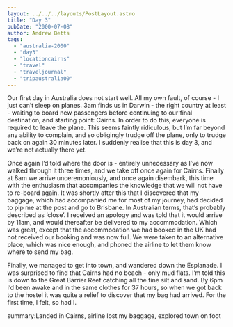 ```yaml
---
layout: ../../../layouts/PostLayout.astro
title: "Day 3"
pubDate: "2000-07-08"
author: Andrew Betts
tags: 
  - "australia-2000"
  - "day3"
  - "locationcairns"
  - "travel"
  - "traveljournal"
  - "tripaustralia00"
---
```


Our first day in Australia does not start well. All my own fault, of course - I just can’t sleep on planes. 3am finds us in Darwin - the right country at least - waiting to board new passengers before continuing to our final destination, and starting point: Cairns. In order to do this, everyone is required to leave the plane. This seems faintly ridiculous, but I’m far beyond any ability to complain, and so obligingly trudge off the plane, only to trudge back on again 30 minutes later. I suddenly realise that this is day 3, and we’re not actually there yet.

Once again I’d told where the door is - entirely unnecessary as I’ve now walked through it three times, and we take off once again for Cairns. Finally at 8am we arrive unceremoniously, and once again disembark, this time with the enthusiasm that accompanies the knowledge that we will not have to re-board again. It was shortly after this that I discovered that my baggage, which had accompanied me for most of my journey, had decided to pip me at the post and go to Brisbane. In Australian terms, that’s probably described as ‘close’. I received an apology and was told that it would arrive by 11am, and would thereafter be delivered to my accommodation. Which was great, except that the accommodation we had booked in the UK had not received our booking and was now full. We were taken to an alternative place, which was nice enough, and phoned the airline to let them know where to send my bag.

Finally, we managed to get into town, and wandered down the Esplanade. I was surprised to find that Cairns had no beach - only mud flats. I’m told this is down to the Great Barrier Reef catching all the fine silt and sand. By 6pm I’d been awake and in the same clothes for 37 hours, so when we got back to the hostel it was quite a relief to discover that my bag had arrived. For the first time, I felt, so had I.

summary:Landed in Cairns, airline lost my baggage, explored town on foot
